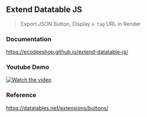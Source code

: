 ## Extend Datatable JS
> Export JSON Button, Display `a tag` URL in Render

### Documentation
https://ecodeeshop.github.io/extend-datatable-js/

### Youtube Demo
[![Watch the video](https://img.youtube.com/vi/YQW5H3NBJcg/default.jpg)](https://youtu.be/YQW5H3NBJcg)

### Reference
https://datatables.net/extensions/buttons/
